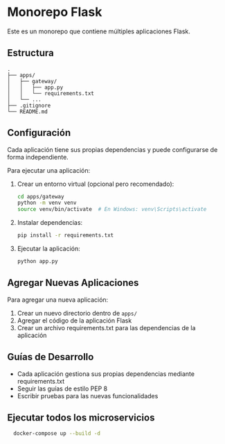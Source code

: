 # Monorepo Flask

Este es un monorepo que contiene múltiples aplicaciones Flask.

## Estructura

```
.
├── apps/
│   ├── gateway/
│   │   ├── app.py
│   │   └── requirements.txt
│   └── ...
├── .gitignore
└── README.md
```

## Configuración

Cada aplicación tiene sus propias dependencias y puede configurarse de forma independiente.

Para ejecutar una aplicación:

1. Crear un entorno virtual (opcional pero recomendado):
   ```bash
   cd apps/gateway
   python -m venv venv
   source venv/bin/activate  # En Windows: venv\Scripts\activate
   ```

2. Instalar dependencias:
   ```bash
   pip install -r requirements.txt
   ```

3. Ejecutar la aplicación:
   ```bash
   python app.py
   ```

## Agregar Nuevas Aplicaciones

Para agregar una nueva aplicación:

1. Crear un nuevo directorio dentro de `apps/`
2. Agregar el código de la aplicación Flask
3. Crear un archivo requirements.txt para las dependencias de la aplicación

## Guías de Desarrollo

- Cada aplicación gestiona sus propias dependencias mediante requirements.txt
- Seguir las guías de estilo PEP 8
- Escribir pruebas para las nuevas funcionalidades
## Ejecutar todos los microservicios
 ```bash
   docker-compose up --build -d
   ```

